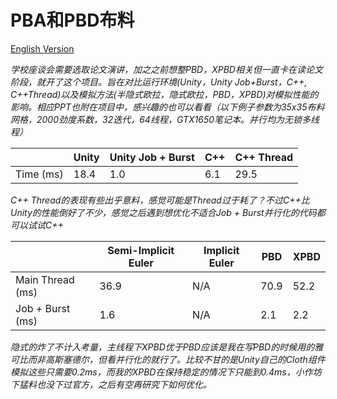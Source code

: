 # PBA和PBD布料

[English Version](README.md)

*学校座谈会需要选取论文演讲，加之之前想整PBD，XPBD相关但一直卡在读论文阶段，就开了这个项目。旨在对比运行环境(Unity，Unity Job+Burst，C++, C++Thread)以及模拟方法(半隐式欧拉，隐式欧拉，PBD，XPBD)对模拟性能的影响。相应PPT也附在项目中，感兴趣的也可以看看（以下例子参数为35x35布料网格，2000劲度系数，32迭代，64线程，GTX1650笔记本。并行均为无锁多线程）*

|           | Unity | Unity Job + Burst | C++  | C++ Thread |
| --------- | ----- | ----------------- | ---- | ---------- |
| Time (ms) | 18.4  | 1.0               | 6.1  | 29.5       |

*C++ Thread的表现有些出乎意料，感觉可能是Thread过于耗了？不过C++比Unity的性能倒好了不少，感觉之后遇到想优化不适合Job + Burst并行化的代码都可以试试C++*

|                  | Semi-Implicit Euler | Implicit Euler | PBD  | XPBD |
| ---------------- | ------------------- | -------------- | ---- | ---- |
| Main Thread (ms) | 36.9                | N/A            | 70.9 | 52.2 |
| Job + Burst (ms) | 1.6                 | N/A            | 2.1  | 2.2  |

*隐式的炸了不计入考量，主线程下XPBD优于PBD应该是我在写PBD的时候用的雅可比而非高斯塞德尔，但看并行化的就行了。比较不甘的是Unity自己的Cloth组件模拟这些只需要0.2ms，而我的XPBD在保持稳定的情况下只能到0.4ms，小作坊下猛料也没下过官方，之后有空再研究下如何优化。*
